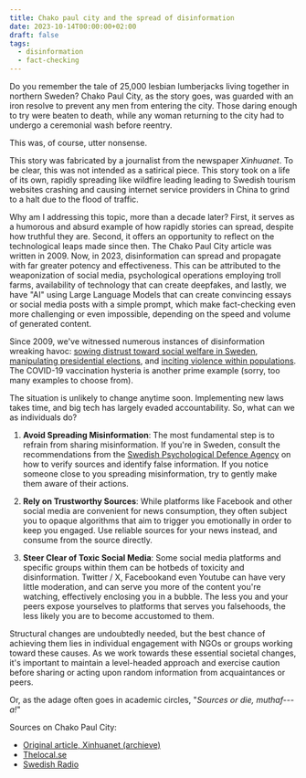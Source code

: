 ```yaml
---
title: Chako paul city and the spread of disinformation
date: 2023-10-14T00:00:00+02:00
draft: false
tags:
  - disinformation
  - fact-checking
---
```



Do you remember the tale of 25,000 lesbian lumberjacks living together in northern Sweden? Chako Paul City, as the story goes, was guarded with an iron resolve to prevent any men from entering the city. Those daring enough to try were beaten to death, while any woman returning to the city had to undergo a ceremonial wash before reentry.

This was, of course, utter nonsense.

This story was fabricated by a journalist from the newspaper *Xinhuanet*. To be clear, this was not intended as a satirical piece. This story took on a life of its own, rapidly spreading like wildfire leading leading to Swedish tourism websites crashing and causing internet service providers in China to grind to a halt due to the flood of traffic.

Why am I addressing this topic, more than a decade later? First, it serves as a humorous and absurd example of how rapidly stories can spread, despite how truthful they are. Second, it offers an opportunity to reflect on the technological leaps made since then. The Chako Paul City article was written in 2009. Now, in 2023, disinformation can spread and propagate with far greater potency and effectiveness. This can be attributed to the weaponization of social media, psychological operations employing troll farms, availability of technology that can create deepfakes, and lastly, we have "AI" using Large Language Models that can create convincing essays or social media posts with a simple prompt, which make fact-checking even more challenging or even impossible, depending on the speed and volume of generated content.

Since 2009, we've witnessed numerous instances of disinformation wreaking havoc: [sowing distrust toward social welfare in Sweden](https://sv.wikipedia.org/wiki/LVU-kampanjen), [manipulating presidential elections](https://en.wikipedia.org/wiki/Russian_interference_in_the_2016_United_States_elections), and [inciting violence within populations](https://www.theguardian.com/technology/2021/oct/07/facebooks-role-in-myanmar-and-ethiopia-under-new-scrutiny). The COVID-19 vaccination hysteria is another prime example (sorry, too many examples to choose from).

The situation is unlikely to change anytime soon. Implementing new laws takes time, and big tech has largely evaded accountability. So, what can we as individuals do?

1. **Avoid Spreading Misinformation**: The most fundamental step is to refrain from sharing misinformation. If you're in Sweden, consult the recommendations from the [Swedish Psychological Defence Agency](https://www.mpf.se/vart-uppdrag/#kallkritik) on how to verify sources and identify false information. If you notice someone close to you spreading misinformation, try to gently make them aware of their actions. 

2. **Rely on Trustworthy Sources**: While platforms like Facebook and other social media are convenient for news consumption, they often subject you to opaque algorithms that aim to trigger you emotionally in order to keep you engaged. Use reliable sources for your news instead, and consume from the source directly.

3. **Steer Clear of Toxic Social Media**: Some social media platforms and specific groups within them can be hotbeds of toxicity and disinformation. Twitter / X, Facebookand even Youtube can have very little moderation, and can serve you more of the content you're watching, effectively enclosing you in a bubble. The less you and your peers expose yourselves to platforms that serves you falsehoods, the less likely you are to become accustomed to them.

Structural changes are undoubtedly needed, but the best chance of achieving them lies in individual engagement with NGOs or groups working toward these causes. As we work towards these essential societal changes, it's important to maintain a level-headed approach and exercise caution before sharing or acting upon random information from acquaintances or peers.

Or, as the adage often goes in academic circles, "*Sources or die, muthaf---a!*"


Sources on Chako Paul City:
* [Original article, Xinhuanet (archieve)](https://web.archive.org/web/20091006081342/http://big5.xinhuanet.com/gate/big5/jx.xinhuanet.com/travel/2009-08/06/content_17322231.htm)
* [Thelocal.se](https://www.thelocal.se/20091005/22476)
* [Swedish Radio](https://sverigesradio.se/artikel/3153823)
